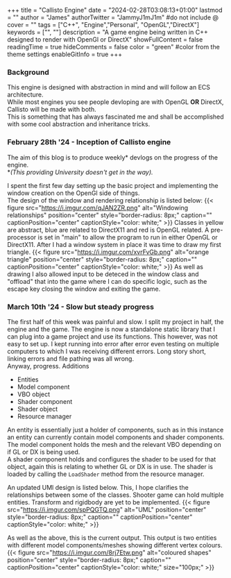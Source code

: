 +++
title = "Callisto Engine"
date = "2024-02-28T03:08:13+01:00"
lastmod = ""
author = "James"
authorTwitter = "JammyJ1mJ1m" #do not include @
cover = ""
tags = ["C++", "Engine","Personal", "OpenGL","DirectX"]
keywords = ["", ""]
description = "A game engine being written in C++ designed to render with OpenGl or DirectX"
showFullContent = false
readingTime = true
hideComments = false
color = "green" #color from the theme settings
enableGitInfo = true
+++

### Background
This engine is designed with abstraction in mind and will follow an ECS architecture.  
While most engines you see people devloping are with OpenGL **OR** DirectX, Callisto will be made with both.  
This is something that has always fascinated me and shall be accomplished with some cool abstraction and inheritance tricks.   

### February 28th '24 - Inception of Callisto engine 
The aim of this blog is to produce weekly* devlogs on the progress of the engine.  
**(This providing University doesn't get in the way).*

I spent the first few day setting up the basic project and implementing the window creation on the OpenGl side of things.  
The design of the window and rendering relationship is listed below:
{{< figure src="https://i.imgur.com/qJAN2ZR.png" alt="Windowing relationships" position="center" style="border-radius: 8px;" caption="" captionPosition="center" captionStyle="color: white;" >}}
Classes in yellow are abstract, blue are related to DirectX11 and red is OpenGL related. A pre-processor is set in "main" to allow the program to run in either OpenGL or DirectX11. 
After I had a window system in place it was time to draw my first triangle. 
{{< figure src="https://i.imgur.com/xvrFvGb.png" alt="orange triangle" position="center" style="border-radius: 8px;" caption="" captionPosition="center" captionStyle="color: white;" >}}
As well as drawing I also allowed input to be deteced in the window class and "offload" that into the game where I can do specific logic, such as the escape key closing the window and exiting the game. 

### March 10th '24 - Slow but steady progress
The first half of this week was painful and slow. I split my project in half, the engine and the game. The engine is now a standalone static library that I can plug into a game project and use its functions. This however, was not easy to set up. I kept running into error after error even testing on multiple computers to which I was receiving different errors. Long story short, linking errors and file pathing was all wrong.  
Anyway, progress.
Additions
 - Entities
 - Model component
 - VBO object
 - Shader component  
 - Shader object
 - Resource manager  

An entity is essentially just a holder of components, such as in this instance an entity can currently contain model components and shader components.  
The model component holds the mesh and the relevant VBO depending on if GL or DX is being used.  
A shader component holds and configures the shader to be used for that object, again this is relating to whether GL or DX is in use. The shader is loaded by calling the `LoadShader` method from the resource manager. 

An updated UMl design is listed below. This, I hope clarifies the relationships between some of the classes. Shooter game can hold multiple entities. Transform and rigidbody are yet to be implemented.
{{< figure src="https://i.imgur.com/spPQGTQ.png" alt="UML" position="center" style="border-radius: 8px;" caption="" captionPosition="center" captionStyle="color: white;" >}}

As well as the above, this is the current output. This output is two entities with different model components/meshes showing different vertex colours.
{{< figure src="https://i.imgur.com/8rj7Etw.png" alt="coloured shapes" position="center" style="border-radius: 8px;" caption="" captionPosition="center" captionStyle="color: white;" size="100px;" >}}
